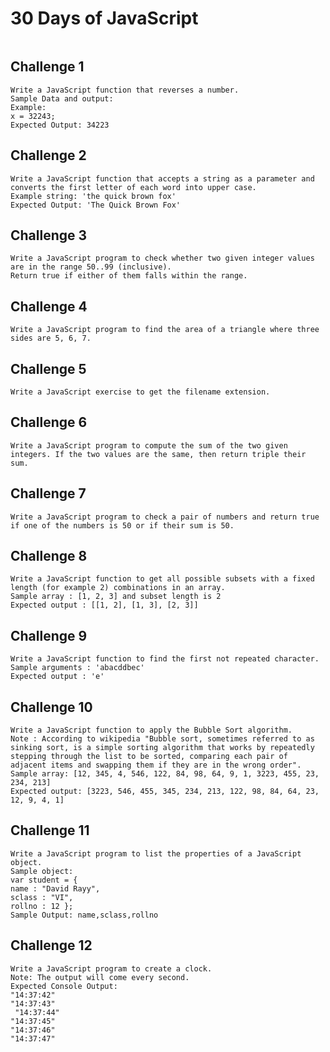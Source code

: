 # 30 Days of JavaScript

<img src="https://miro.medium.com/v2/resize:fit:1400/1*kGttkqhpEy_QS1Q5tsD7xw.png" alt="">

 ## Challenge 1
```
Write a JavaScript function that reverses a number.
Sample Data and output:
Example: 
x = 32243;
Expected Output: 34223
```

## Challenge 2
```
Write a JavaScript function that accepts a string as a parameter and converts the first letter of each word into upper case.
Example string: 'the quick brown fox'
Expected Output: 'The Quick Brown Fox'
```

## Challenge 3
```
Write a JavaScript program to check whether two given integer values are in the range 50..99 (inclusive). 
Return true if either of them falls within the range.
```

## Challenge 4
```
Write a JavaScript program to find the area of a triangle where three sides are 5, 6, 7.
```

## Challenge 5
```
Write a JavaScript exercise to get the filename extension.
```

## Challenge 6
```
Write a JavaScript program to compute the sum of the two given integers. If the two values are the same, then return triple their sum.
```

## Challenge 7
```
Write a JavaScript program to check a pair of numbers and return true if one of the numbers is 50 or if their sum is 50.
```
## Challenge 8
```
Write a JavaScript function to get all possible subsets with a fixed length (for example 2) combinations in an array.  
Sample array : [1, 2, 3] and subset length is 2  
Expected output : [[1, 2], [1, 3], [2, 3]]
```
## Challenge 9
```
Write a JavaScript function to find the first not repeated character.  
Sample arguments : 'abacddbec'  
Expected output : 'e'
```

## Challenge 10
```
Write a JavaScript function to apply the Bubble Sort algorithm.  
Note : According to wikipedia "Bubble sort, sometimes referred to as sinking sort, is a simple sorting algorithm that works by repeatedly stepping through the list to be sorted, comparing each pair of adjacent items and swapping them if they are in the wrong order".  
Sample array: [12, 345, 4, 546, 122, 84, 98, 64, 9, 1, 3223, 455, 23, 234, 213]  
Expected output: [3223, 546, 455, 345, 234, 213, 122, 98, 84, 64, 23, 12, 9, 4, 1]
```

## Challenge 11
```
Write a JavaScript program to list the properties of a JavaScript object.
Sample object:
var student = {
name : "David Rayy",
sclass : "VI",
rollno : 12 };
Sample Output: name,sclass,rollno
```

## Challenge 12
```
Write a JavaScript program to create a clock.
Note: The output will come every second.
Expected Console Output:
"14:37:42"
"14:37:43"
 "14:37:44"
"14:37:45"
"14:37:46"
"14:37:47"
```
